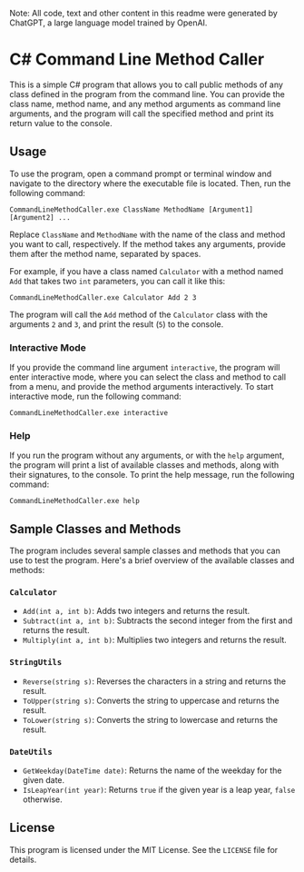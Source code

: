 Note: All code, text and other content in this readme were generated by ChatGPT, a large language model trained by OpenAI.

# C# Command Line Method Caller

This is a simple C# program that allows you to call public methods of any class defined in the program from the command line. You can provide the class name, method name, and any method arguments as command line arguments, and the program will call the specified method and print its return value to the console.

## Usage

To use the program, open a command prompt or terminal window and navigate to the directory where the executable file is located. Then, run the following command:

```
CommandLineMethodCaller.exe ClassName MethodName [Argument1] [Argument2] ...
```

Replace `ClassName` and `MethodName` with the name of the class and method you want to call, respectively. If the method takes any arguments, provide them after the method name, separated by spaces.

For example, if you have a class named `Calculator` with a method named `Add` that takes two `int` parameters, you can call it like this:

```
CommandLineMethodCaller.exe Calculator Add 2 3
```

The program will call the `Add` method of the `Calculator` class with the arguments `2` and `3`, and print the result (`5`) to the console.

### Interactive Mode

If you provide the command line argument `interactive`, the program will enter interactive mode, where you can select the class and method to call from a menu, and provide the method arguments interactively. To start interactive mode, run the following command:

```
CommandLineMethodCaller.exe interactive
```

### Help

If you run the program without any arguments, or with the `help` argument, the program will print a list of available classes and methods, along with their signatures, to the console. To print the help message, run the following command:

```
CommandLineMethodCaller.exe help
```

## Sample Classes and Methods

The program includes several sample classes and methods that you can use to test the program. Here's a brief overview of the available classes and methods:

### `Calculator`

- `Add(int a, int b)`: Adds two integers and returns the result.
- `Subtract(int a, int b)`: Subtracts the second integer from the first and returns the result.
- `Multiply(int a, int b)`: Multiplies two integers and returns the result.

### `StringUtils`

- `Reverse(string s)`: Reverses the characters in a string and returns the result.
- `ToUpper(string s)`: Converts the string to uppercase and returns the result.
- `ToLower(string s)`: Converts the string to lowercase and returns the result.

### `DateUtils`

- `GetWeekday(DateTime date)`: Returns the name of the weekday for the given date.
- `IsLeapYear(int year)`: Returns `true` if the given year is a leap year, `false` otherwise.

## License

This program is licensed under the MIT License. See the `LICENSE` file for details.